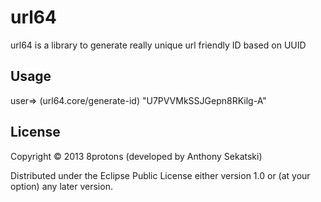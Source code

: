 # url64

url64 is a library to generate really unique url friendly ID based on UUID

## Usage

   user=> (url64.core/generate-id)
   "U7PVVMkSSJGepn8RKilg-A"

## License

Copyright © 2013 8protons (developed by Anthony Sekatski)

Distributed under the Eclipse Public License either version 1.0 or (at
your option) any later version.
